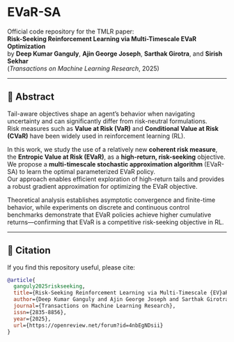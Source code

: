 # EVaR-SA

Official code repository for the TMLR paper:  
**Risk-Seeking Reinforcement Learning via Multi-Timescale EVaR Optimization**  
by **Deep Kumar Ganguly**, **Ajin George Joseph**, **Sarthak Girotra**, and **Sirish Sekhar**  
(*Transactions on Machine Learning Research*, 2025)

---

## 🧠 Abstract

Tail-aware objectives shape an agent’s behavior when navigating uncertainty and can significantly differ from risk-neutral formulations.  
Risk measures such as **Value at Risk (VaR)** and **Conditional Value at Risk (CVaR)** have been widely used in reinforcement learning (RL).

In this work, we study the use of a relatively new **coherent risk measure**, the **Entropic Value at Risk (EVaR)**, as a **high-return, risk-seeking** objective.  
We propose a **multi-timescale stochastic approximation algorithm** (EVaR-SA) to learn the optimal parameterized EVaR policy.  
Our approach enables efficient exploration of high-return tails and provides a robust gradient approximation for optimizing the EVaR objective.

Theoretical analysis establishes asymptotic convergence and finite-time behavior, while experiments on discrete and continuous control benchmarks demonstrate that EVaR policies achieve higher cumulative returns—confirming that EVaR is a competitive risk-seeking objective in RL.

---

## 📘 Citation

If you find this repository useful, please cite:

```bibtex
@article{
  ganguly2025riskseeking,
  title={Risk-Seeking Reinforcement Learning via Multi-Timescale {EV}aR Optimization},
  author={Deep Kumar Ganguly and Ajin George Joseph and Sarthak Girotra and Sirish Sekhar},
  journal={Transactions on Machine Learning Research},
  issn={2835-8856},
  year={2025},
  url={https://openreview.net/forum?id=4nbEgNDsii}
}
